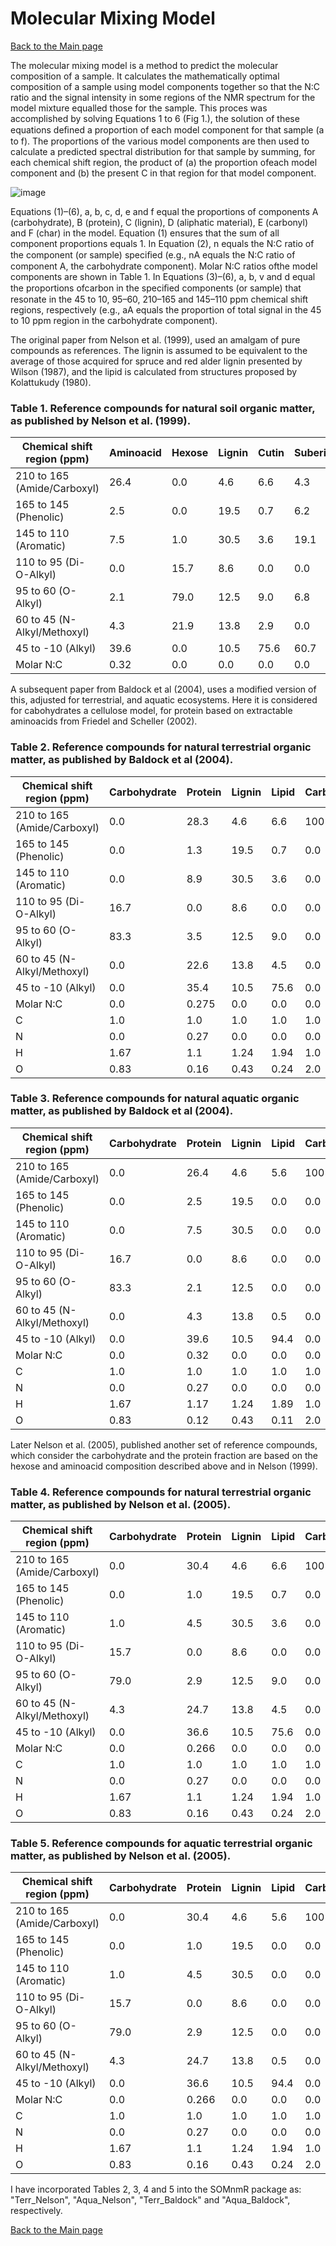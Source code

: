 # Molecular Mixing Model
[Back to the Main page](README.md)

The molecular mixing model is a method to predict the molecular composition of a sample. It calculates the mathematically optimal composition of a sample using model components together so that the N:C ratio and the signal intensity in some regions of the NMR spectrum for the model mixture equalled those for the sample.
This proces was accomplished by solving Equations 1 to 6 (Fig 1.), the solution of these equations deﬁned a proportion of each model component for that sample (a to f). The proportions of the various model components are then used to calculate a predicted spectral distribution for that sample by summing, for each chemical shift region, the product of (a) the proportion ofeach
model component and (b) the present C in that region for that model component.

![image](https://github.com/LuisCol8/SOMnmR/assets/35764330/a99bd9b7-8bf2-4f1c-b806-cc155a22fe75)

Equations (1)–(6), a, b, c, d, e and f equal the proportions of components A (carbohydrate), B (protein), C (lignin), D (aliphatic material), E (carbonyl) and F (char) in the model. Equation (1) ensures that the sum of all component proportions equals 1. In Equation (2), n equals the N:C ratio of the component (or sample) speciﬁed (e.g., nA equals the N:C ratio of component A, the carbohydrate component). Molar N:C ratios ofthe model components are shown in Table 1. In Equations (3)–(6), a, b, v and d equal the proportions ofcarbon in the speciﬁed components (or sample) that resonate in the 45 to 	10, 95–60, 210–165 and 145–110 ppm chemical shift regions, respectively (e.g., aA equals the proportion of total signal in the 45 to 10 ppm region in the carbohydrate component).

The original paper from Nelson et al. (1999), used an amalgam of pure compounds as references. The  lignin is  assumed to be equivalent to  the average of those acquired for spruce and red alder lignin  presented by Wilson (1987), and the lipid is calculated from structures proposed by Kolattukudy (1980).

### Table 1. Reference compounds for natural soil organic matter, as published by Nelson et al. (1999).
| Chemical shift region (ppm)   | Aminoacid | Hexose  | Lignin | Cutin  | Suberin | Char  | Chitin | Carbonyl  |
| ------------- | ------------- | ------------- | ------------- | ------------- | ------------- | ------------- | ------------- | ------------- |
| 210 to 165 (Amide/Carboxyl) | 26.4 | 0.0  | 4.6  | 6.6  | 4.3  | 5.6  | 12.5  | 100.0  |
| 165 to 145 (Phenolic)  | 2.5  | 0.0  | 19.5  | 0.7 | 6.2  | 16.1  | 0.0  | 0.0  |
| 145 to 110 (Aromatic)  | 7.5  | 1.0  | 30.5  | 3.6  | 19.1  | 73.9  | 0.0  | 0.0  |
| 110 to 95 (Di-O-Alkyl)  | 0.0  | 15.7  | 8.6  | 0.0  | 0.0  | 4.3  | 12.5  | 0.0  |
| 95 to 60 (O-Alkyl)  | 2.1  | 79.0  | 12.5  | 9.0  | 6.8  | 0.0  | 50.0  | 0.0  |
| 60 to 45 (N-Alkyl/Methoxyl)  | 4.3  | 21.9  | 13.8 | 2.9  | 0.0  | 0.0  | 12.5  | 0.0  |
| 45 to -10 (Alkyl)  | 39.6 | 0.0  | 10.5  | 75.6  | 60.7  | 0.0  | 12.5  | 0.0  |
| Molar N:C   | 0.32  | 0.0  | 0.0  | 0.0  | 0.0  | 0.0  | 0.125  | 0.0  |

A subsequent paper from Baldock et al (2004), uses a modified version of this, adjusted for terrestrial, and aquatic ecosystems. Here it is considered for cabohydrates a cellulose model, for protein based on extractable aminoacids from Friedel and Scheller (2002).

### Table 2. Reference compounds for natural terrestrial organic matter, as published by Baldock et al (2004).
| Chemical shift region (ppm)   | Carbohydrate | Protein  | Lignin | Lipid  | Carbonyl | Char  |
| ------------- | ------------- | ------------- | ------------- | ------------- | ------------- | ------------- |
| 210 to 165 (Amide/Carboxyl) | 0.0 | 28.3  | 4.6  | 6.6  | 100  | 3.9  |
| 165 to 145 (Phenolic)  | 0.0  | 1.3  | 19.5  | 0.7 | 0.0  | 15.2  |
| 145 to 110 (Aromatic)  | 0.0  | 8.9  | 30.5  | 3.6  | 0.0  | 72.0  |
| 110 to 95 (Di-O-Alkyl)  | 16.7  | 0.0  | 8.6  | 0.0  | 0.0  | 5.3  |
| 95 to 60 (O-Alkyl)  | 83.3  | 3.5  | 12.5  | 9.0  | 0.0  | 1.8  |
| 60 to 45 (N-Alkyl/Methoxyl)  | 0.0  | 22.6  | 13.8 | 4.5  | 0.0  | 1.7  |
| 45 to -10 (Alkyl)  | 0.0 | 35.4  | 10.5  | 75.6  | 0.0  | 0.0  |
| Molar N:C   | 0.0  | 0.275  | 0.0  | 0.0  | 0.0  | 0.0  |
| C   | 1.0 | 1.0  | 1.0 | 1.0  | 1.0 | 1.0  |
| N   | 0.0 | 0.27  | 0.0 | 0.0  | 0.0 | 0.0  |
| H   | 1.67 | 1.1  | 1.24 | 1.94  | 1.0 | 0.45  |
| O   | 0.83 | 0.16  | 0.43 | 0.24  | 2.0 | 0.41  |


### Table 3. Reference compounds for natural aquatic organic matter, as published by Baldock et al (2004).
| Chemical shift region (ppm)   | Carbohydrate | Protein  | Lignin | Lipid  | Carbonyl | Char  |
| ------------- | ------------- | ------------- | ------------- | ------------- | ------------- | ------------- |
| 210 to 165 (Amide/Carboxyl) | 0.0 | 26.4  | 4.6  | 5.6  | 100  | 3.9  |
| 165 to 145 (Phenolic)  | 0.0  | 2.5  | 19.5  | 0.0 | 0.0  | 15.2  |
| 145 to 110 (Aromatic)  | 0.0  | 7.5  | 30.5  | 0.0  | 0.0  | 72.0  |
| 110 to 95 (Di-O-Alkyl)  | 16.7  | 0.0  | 8.6  | 0.0  | 0.0  | 5.3  |
| 95 to 60 (O-Alkyl)  | 83.3  |  2.1  | 12.5  | 0.0  | 0.0  | 1.8  |
| 60 to 45 (N-Alkyl/Methoxyl)  | 0.0  | 4.3  | 13.8 | 0.5  | 0.0  | 1.7  |
| 45 to -10 (Alkyl)  | 0.0 | 39.6   | 10.5  | 94.4  | 0.0  | 0.0  |
| Molar N:C   | 0.0  | 0.32 | 0.0  | 0.0  | 0.0  | 0.0  |
| C   | 1.0 | 1.0  | 1.0 | 1.0  | 1.0 | 1.0  |
| N   | 0.0 | 0.27  | 0.0 | 0.0  | 0.0 | 0.0  |
| H   | 1.67 | 1.17  | 1.24 | 1.89  | 1.0 | 0.45  |
| O   | 0.83 | 0.12  | 0.43 | 0.11  | 2.0 | 0.41  |

Later Nelson et al. (2005), published another set of reference compounds, which consider the carbohydrate and the protein fraction are based on the hexose and aminoacid composition described above and in Nelson (1999).

### Table 4. Reference compounds for natural terrestrial organic matter, as published by Nelson et al. (2005).
| Chemical shift region (ppm)   | Carbohydrate | Protein  | Lignin | Lipid  | Carbonyl | Char  |
| ------------- | ------------- | ------------- | ------------- | ------------- | ------------- | ------------- |
| 210 to 165 (Amide/Carboxyl) | 0.0 | 30.4  | 4.6  | 6.6  | 100  | 5.7  |
| 165 to 145 (Phenolic)  | 0.0  | 1.0  | 19.5  | 0.7 | 0.0  | 16.1  |
| 145 to 110 (Aromatic)  | 1.0  | 4.5  | 30.5  | 3.6  | 0.0  | 73.9  |
| 110 to 95 (Di-O-Alkyl)  | 15.7  | 0.0  | 8.6  | 0.0  | 0.0  | 4.3  |
| 95 to 60 (O-Alkyl)  | 79.0  | 2.9  | 12.5  | 9.0  | 0.0  | 0.0  |
| 60 to 45 (N-Alkyl/Methoxyl)  | 4.3  | 24.7  | 13.8 | 4.5  | 0.0  | 0.0  |
| 45 to -10 (Alkyl)  | 0.0 | 36.6  | 10.5  | 75.6  | 0.0  | 0.0  |
| Molar N:C   | 0.0  | 0.266  | 0.0  | 0.0  | 0.0  | 0.0  |
| C   | 1.0 | 1.0  | 1.0 | 1.0  | 1.0 | 1.0  |
| N   | 0.0 | 0.27  | 0.0 | 0.0  | 0.0 | 0.0  |
| H   | 1.67 | 1.1  | 1.24 | 1.94  | 1.0 | 0.45  |
| O   | 0.83 | 0.16  | 0.43 | 0.24  | 2.0 | 0.41  |


### Table 5. Reference compounds for aquatic terrestrial organic matter, as published by Nelson et al. (2005).
| Chemical shift region (ppm)   | Carbohydrate | Protein  | Lignin | Lipid  | Carbonyl | Char  |
| ------------- | ------------- | ------------- | ------------- | ------------- | ------------- | ------------- |
| 210 to 165 (Amide/Carboxyl) | 0.0 | 30.4  | 4.6  | 5.6  | 100  | 5.7  |
| 165 to 145 (Phenolic)  | 0.0  | 1.0  | 19.5  | 0.0 | 0.0  | 16.1  |
| 145 to 110 (Aromatic)  | 1.0  | 4.5  | 30.5  | 0.0  | 0.0  | 73.9  |
| 110 to 95 (Di-O-Alkyl)  | 15.7  | 0.0  | 8.6  | 0.0  | 0.0  | 4.3  |
| 95 to 60 (O-Alkyl)  | 79.0  | 2.9  | 12.5  | 0.0  | 0.0  | 0.0  |
| 60 to 45 (N-Alkyl/Methoxyl)  | 4.3  | 24.7  | 13.8 | 0.5  | 0.0  | 0.0  |
| 45 to -10 (Alkyl)  | 0.0 | 36.6  | 10.5  | 94.4  | 0.0  | 0.0  |
| Molar N:C   | 0.0  | 0.266  | 0.0  | 0.0  | 0.0  | 0.0  |
| C   | 1.0 | 1.0  | 1.0 | 1.0  | 1.0 | 1.0  |
| N   | 0.0 | 0.27  | 0.0 | 0.0  | 0.0 | 0.0  |
| H   | 1.67 | 1.1  | 1.24 | 1.94  | 1.0 | 0.45  |
| O   | 0.83 | 0.16  | 0.43 | 0.24  | 2.0 | 0.41  |

I have incorporated Tables 2, 3, 4 and 5 into the SOMnmR package as: "Terr_Nelson", "Aqua_Nelson", "Terr_Baldock" and "Aqua_Baldock", respectively.

[Back to the Main page](README.md)


